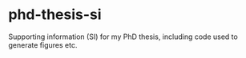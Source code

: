 # phd-thesis-si
Supporting information (SI) for my PhD thesis, including code used to generate figures etc.
